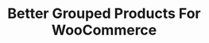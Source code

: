 ---
title: Better Grouped Products For WooCommerce
redirect_from:
    - /wc-better-grouped-products/
redirect_to: https://wordpress.org/plugins/wc-better-grouped-products
---